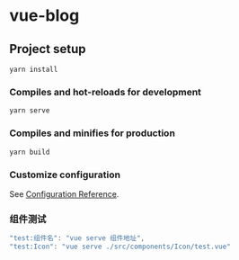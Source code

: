 # vue-blog

## Project setup
```
yarn install
```

### Compiles and hot-reloads for development
```
yarn serve
```

### Compiles and minifies for production
```
yarn build
```

### Customize configuration
See [Configuration Reference](https://cli.vuejs.org/config/).

### 组件测试
```js
"test:组件名": "vue serve 组件地址",
"test:Icon": "vue serve ./src/components/Icon/test.vue"
```
